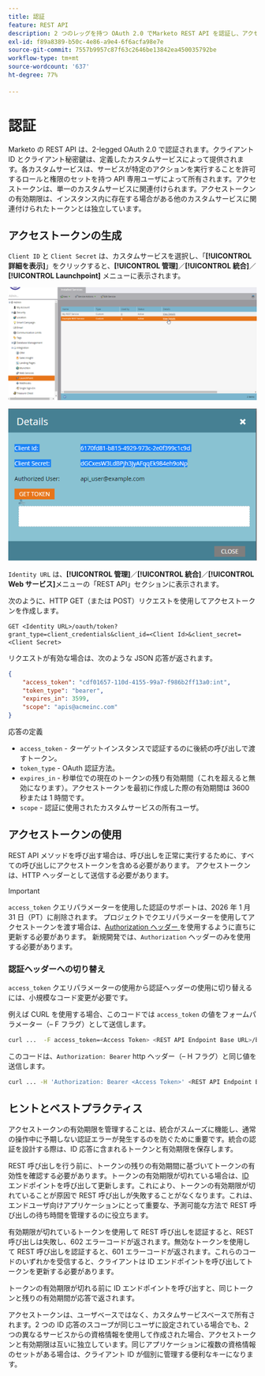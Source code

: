 ```yaml
---
title: 認証
feature: REST API
description: 2 つのレッグを持つ OAuth 2.0 でMarketo REST API を認証し、アクセストークンを作成して使用し、Authorization ヘッダーに切り替え、有効期限を管理し、601 エラーと 602 エラーを処理します。
exl-id: f89a8389-b50c-4e86-a9e4-6f6acfa98e7e
source-git-commit: 7557b9957c87f63c2646be13842ea450035792be
workflow-type: tm+mt
source-wordcount: '637'
ht-degree: 77%

---
```


# 認証

Marketo の REST API は、2-legged OAuth 2.0 で認証されます。クライアント ID とクライアント秘密鍵は、定義したカスタムサービスによって提供されます。各カスタムサービスは、サービスが特定のアクションを実行することを許可するロールと権限のセットを持つ API 専用ユーザによって所有されます。アクセストークンは、単一のカスタムサービスに関連付けられます。アクセストークンの有効期限は、インスタンス内に存在する場合がある他のカスタムサービスに関連付けられたトークンとは独立しています。

## アクセストークンの生成

`Client ID` と `Client Secret` は、カスタムサービスを選択し、「**[!UICONTROL 詳細を表示]**」をクリックすると、**[!UICONTROL 管理]**／**[!UICONTROL 統合]**／**[!UICONTROL Launchpoint]** メニューに表示されます。

![REST サービスの詳細を取得](assets/authentication-service-view-details.png)

![Launchpoint 資格情報](assets/admin-launchpoint-credentials.png)

`Identity URL` は、**[!UICONTROL 管理]**／**[!UICONTROL 統合]**／**[!UICONTROL Web サービス]**&#x200B;メニューの「REST API」セクションに表示されます。

次のように、HTTP GET（または POST）リクエストを使用してアクセストークンを作成します。

```
GET <Identity URL>/oauth/token?grant_type=client_credentials&client_id=<Client Id>&client_secret=<Client Secret>
```

リクエストが有効な場合は、次のような JSON 応答が返されます。

```json
{
    "access_token": "cdf01657-110d-4155-99a7-f986b2ff13a0:int",
    "token_type": "bearer",
    "expires_in": 3599,
    "scope": "apis@acmeinc.com"
}
```

応答の定義

- `access_token` - ターゲットインスタンスで認証するのに後続の呼び出しで渡すトークン。
- `token_type` - OAuth 認証方法。
- `expires_in` - 秒単位での現在のトークンの残り有効期間（これを超えると無効になります）。アクセストークンを最初に作成した際の有効期間は 3600 秒または 1 時間です。
- `scope` - 認証に使用されたカスタムサービスの所有ユーザ。

## アクセストークンの使用

REST API メソッドを呼び出す場合は、呼び出しを正常に実行するために、すべての呼び出しにアクセストークンを含める必要があります。
アクセストークンは、HTTP ヘッダーとして送信する必要があります。

>[!IMPORTANT]
>
>`access_token` クエリパラメーターを使用した認証のサポートは、2026 年 1 月 31 日（PT）に削除されます。 プロジェクトでクエリパラメーターを使用してアクセストークンを渡す場合は、[Authorization ヘッダー ](https://experienceleague.adobe.com/ja/docs/marketo-developer/marketo/rest/authentication#using-an-access-token) を使用するように直ちに更新する必要があります。 新規開発では、`Authorization` ヘッダーのみを使用する必要があります。

### 認証ヘッダーへの切り替え

`access_token` クエリパラメーターの使用から認証ヘッダーの使用に切り替えるには、小規模なコード変更が必要です。

例えば CURL を使用する場合、このコードでは `access_token` の値をフォームパラメーター（– F フラグ）として送信します。

```bash
curl ...  -F access_token=<Access Token> <REST API Endpoint Base URL>/bulk/v1/apiCall.json
```

このコードは、`Authorization: Bearer` http ヘッダー（– H フラグ）と同じ値を送信します。

```bash
curl ... -H 'Authorization: Bearer <Access Token>' <REST API Endpoint Base URL>/bulk/v1/apiCall.json
```

## ヒントとベストプラクティス

アクセストークンの有効期限を管理することは、統合がスムーズに機能し、通常の操作中に予期しない認証エラーが発生するのを防ぐために重要です。統合の認証を設計する際は、ID 応答に含まれるトークンと有効期限を保存します。

REST 呼び出しを行う前に、トークンの残りの有効期間に基づいてトークンの有効性を確認する必要があります。トークンの有効期限が切れている場合は、[ID](https://developer.adobe.com/marketo-apis/api/identity/#tag/Identity/operation/identityUsingGET) エンドポイントを呼び出して更新します。これにより、トークンの有効期限が切れていることが原因で REST 呼び出しが失敗することがなくなります。これは、エンドユーザ向けアプリケーションにとって重要な、予測可能な方法で REST 呼び出しの待ち時間を管理するのに役立ちます。

有効期限が切れているトークンを使用して REST 呼び出しを認証すると、REST 呼び出しは失敗し、602 エラーコードが返されます。無効なトークンを使用して REST 呼び出しを認証すると、601 エラーコードが返されます。これらのコードのいずれかを受信すると、クライアントは ID エンドポイントを呼び出してトークンを更新する必要があります。

トークンの有効期限が切れる前に ID エンドポイントを呼び出すと、同じトークンと残りの有効期間が応答で返されます。

アクセストークンは、ユーザベースではなく、カスタムサービスベースで所有されます。2 つの ID 応答のスコープが同じユーザに設定されている場合でも、2 つの異なるサービスからの資格情報を使用して作成された場合、アクセストークンと有効期限は互いに独立しています。同じアプリケーションに複数の資格情報のセットがある場合は、クライアント ID が個別に管理する便利なキーになります。
